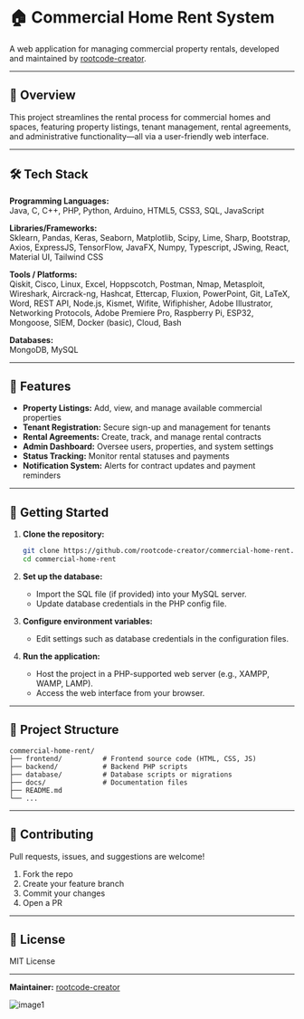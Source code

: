 # 🏠 Commercial Home Rent System

A web application for managing commercial property rentals, developed and maintained by [rootcode-creator](https://github.com/rootcode-creator).

---

## 🌟 Overview

This project streamlines the rental process for commercial homes and spaces, featuring property listings, tenant management, rental agreements, and administrative functionality—all via a user-friendly web interface.

---

## 🛠️ Tech Stack

**Programming Languages:**  
Java, C, C++, PHP, Python, Arduino, HTML5, CSS3, SQL, JavaScript

**Libraries/Frameworks:**  
Sklearn, Pandas, Keras, Seaborn, Matplotlib, Scipy, Lime, Sharp, Bootstrap, Axios, ExpressJS, TensorFlow, JavaFX, Numpy, Typescript, JSwing, React, Material UI, Tailwind CSS

**Tools / Platforms:**  
Qiskit, Cisco, Linux, Excel, Hoppscotch, Postman, Nmap, Metasploit, Wireshark, Aircrack-ng, Hashcat, Ettercap, Fluxion, PowerPoint, Git, LaTeX, Word, REST API, Node.js, Kismet, Wifite, Wifiphisher, Adobe Illustrator, Networking Protocols, Adobe Premiere Pro, Raspberry Pi, ESP32, Mongoose, SIEM, Docker (basic), Cloud, Bash

**Databases:**  
MongoDB, MySQL

---

## 🧩 Features

- **Property Listings:** Add, view, and manage available commercial properties
- **Tenant Registration:** Secure sign-up and management for tenants
- **Rental Agreements:** Create, track, and manage rental contracts
- **Admin Dashboard:** Oversee users, properties, and system settings
- **Status Tracking:** Monitor rental statuses and payments
- **Notification System:** Alerts for contract updates and payment reminders

---

## 🚀 Getting Started

1. **Clone the repository:**
    ```bash
    git clone https://github.com/rootcode-creator/commercial-home-rent.git
    cd commercial-home-rent
    ```
2. **Set up the database:**
    - Import the SQL file (if provided) into your MySQL server.
    - Update database credentials in the PHP config file.

3. **Configure environment variables:**
    - Edit settings such as database credentials in the configuration files.

4. **Run the application:**
    - Host the project in a PHP-supported web server (e.g., XAMPP, WAMP, LAMP).
    - Access the web interface from your browser.

---

## 📁 Project Structure

```
commercial-home-rent/
├── frontend/          # Frontend source code (HTML, CSS, JS)
├── backend/           # Backend PHP scripts
├── database/          # Database scripts or migrations
├── docs/              # Documentation files
├── README.md
└── ...
```

---

## 🤝 Contributing

Pull requests, issues, and suggestions are welcome!

1. Fork the repo
2. Create your feature branch
3. Commit your changes
4. Open a PR

---

## 📄 License

MIT License

---

**Maintainer:** [rootcode-creator](https://github.com/rootcode-creator)

![image1](image1)